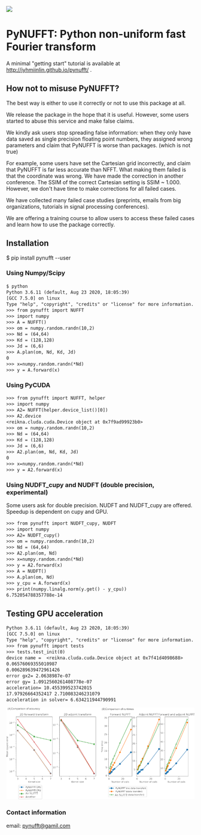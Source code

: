 ![](g5738.jpeg)
# PyNUFFT: Python non-uniform fast Fourier transform

A minimal "getting start" tutorial is available at http://jyhmiinlin.github.io/pynufft/ .

## How not to misuse PyNUFFT?

The best way is either to use it correctly or not to use this package at all. 

We release the package in the hope that it is useful. However, some users started to abuse this service and make false claims.

We kindly ask users stop spreading false information: 
when they only have data saved as single precision floating point numbers, they assigned wrong parameters and claim that PyNUFFT is worse than packages. (which is not true) 
 
For example, some users have set the Cartesian grid incorrectly, and claim that PyNUFFT is far less accurate than NFFT. What making them failed is that the coordinate was wrong. We have made the correction in another conference. The SSIM of the correct Cartesian setting is SSIM ~ 1.000. However, we don't have time to make corrections for all failed cases. 
 
We have collected many failed case studies (preprints, emails from big organizations, tutorials in signal processing conferences). 

We are offering a training course to allow users to access these failed cases and learn how to use the package correctly.


## Installation

$ pip install pynufft --user


### Using Numpy/Scipy

```
$ python
Python 3.6.11 (default, Aug 23 2020, 18:05:39) 
[GCC 7.5.0] on linux
Type "help", "copyright", "credits" or "license" for more information.
>>> from pynufft import NUFFT
>>> import numpy
>>> A = NUFFT()
>>> om = numpy.random.randn(10,2)
>>> Nd = (64,64)
>>> Kd = (128,128)
>>> Jd = (6,6)
>>> A.plan(om, Nd, Kd, Jd)
0
>>> x=numpy.random.randn(*Nd)
>>> y = A.forward(x)
```

### Using PyCUDA

```
>>> from pynufft import NUFFT, helper
>>> import numpy
>>> A2= NUFFT(helper.device_list()[0])
>>> A2.device
<reikna.cluda.cuda.Device object at 0x7f9ad99923b0>
>>> om = numpy.random.randn(10,2)
>>> Nd = (64,64)
>>> Kd = (128,128)
>>> Jd = (6,6)
>>> A2.plan(om, Nd, Kd, Jd)
0
>>> x=numpy.random.randn(*Nd)
>>> y = A2.forward(x)
```

### Using NUDFT_cupy and NUDFT (double precision, experimental)

Some users ask for double precision. 
NUDFT and NUDFT_cupy are offered.
Speedup is dependent on cupy and GPU.  


```
>>> from pynufft import NUDFT_cupy, NUDFT
>>> import numpy
>>> A2= NUDFT_cupy()
>>> om = numpy.random.randn(10,2)
>>> Nd = (64,64)
>>> A2.plan(om, Nd)
>>> x=numpy.random.randn(*Nd)
>>> y = A2.forward(x)
>>> A = NUDFT()
>>> A.plan(om, Nd)
>>> y_cpu = A.forward(x)
>>> print(numpy.linalg.norm(y.get() - y_cpu))
6.752054788357788e-14
```


## Testing GPU acceleration

```
Python 3.6.11 (default, Aug 23 2020, 18:05:39) 
[GCC 7.5.0] on linux
Type "help", "copyright", "credits" or "license" for more information.
>>> from pynufft import tests
>>> tests.test_init(0)
device name =  <reikna.cluda.cuda.Device object at 0x7f41d4098688>
0.06576069355010987
0.006289639472961426
error gx2= 2.0638987e-07
error gy= 1.0912560261408778e-07
acceleration= 10.455399523742015
17.97926664352417 2.710083246231079
acceleration in solver= 6.634211944790991
```

![](speed_accuracy_comparisons.png)

### Contact information
email: pynufft@gamil.com

